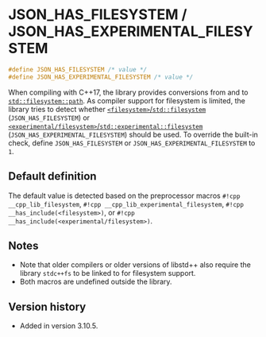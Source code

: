 # JSON_HAS_FILESYSTEM / JSON_HAS_EXPERIMENTAL_FILESYSTEM

```cpp
#define JSON_HAS_FILESYSTEM /* value */
#define JSON_HAS_EXPERIMENTAL_FILESYSTEM /* value */
```

When compiling with C++17, the library provides conversions from and to
[`std::filesystem::path`](https://en.cppreference.com/w/cpp/filesystem/path). As compiler support for filesystem is
limited, the library tries to detect whether
[`<filesystem>`/`std::filesystem`](https://en.cppreference.com/w/cpp/header/filesystem) (`JSON_HAS_FILESYSTEM`) or
[`<experimental/filesystem>`/`std::experimental::filesystem`](https://en.cppreference.com/w/cpp/header/experimental/filesystem)
(`JSON_HAS_EXPERIMENTAL_FILESYSTEM`) should be used. To override the built-in check, define `JSON_HAS_FILESYSTEM` or
`JSON_HAS_EXPERIMENTAL_FILESYSTEM` to `1`.

## Default definition

The default value is detected based on the preprocessor macros `#!cpp __cpp_lib_filesystem`,
`#!cpp __cpp_lib_experimental_filesystem`, `#!cpp __has_include(<filesystem>)`, or
`#!cpp __has_include(<experimental/filesystem>)`.

## Notes

- Note that older compilers or older versions of libstd++ also require the library `stdc++fs` to be linked to for
  filesystem support.
- Both macros are undefined outside the library.

## Version history

- Added in version 3.10.5.
